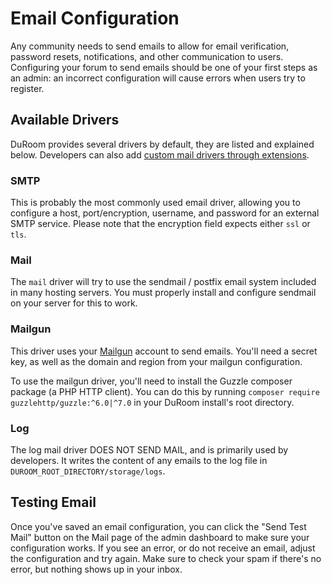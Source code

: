 # Email Configuration

Any community needs to send emails to allow for email verification, password resets, notifications, and other communication to users. Configuring your forum to send emails should be one of your first steps as an admin: an incorrect configuration will cause errors when users try to register.

## Available Drivers

DuRoom provides several drivers by default, they are listed and explained below. Developers can also add [custom mail drivers through extensions](extend/mail.md).

### SMTP

This is probably the most commonly used email driver, allowing you to configure a host, port/encryption, username, and password for an external SMTP service. Please note that the encryption field expects either `ssl` or `tls`.

### Mail

The `mail` driver will try to use the sendmail / postfix email system included in many hosting servers. You must properly install and configure sendmail on your server for this to work.

### Mailgun

This driver uses your [Mailgun](https://www.mailgun.com/) account to send emails. You'll need a secret key, as well as the domain and region from your mailgun configuration.

To use the mailgun driver, you'll need to install the Guzzle composer package (a PHP HTTP client). You can do this by running `composer require guzzlehttp/guzzle:^6.0|^7.0` in your DuRoom install's root directory.

### Log

The log mail driver DOES NOT SEND MAIL, and is primarily used by developers. It writes the content of any emails to the log file in `DUROOM_ROOT_DIRECTORY/storage/logs`.

## Testing Email

Once you've saved an email configuration, you can click the "Send Test Mail" button on the Mail page of the admin dashboard to make sure your configuration works. If you see an error, or do not receive an email, adjust the configuration and try again. Make sure to check your spam if there's no error, but nothing shows up in your inbox.
